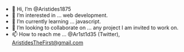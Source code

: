 - 👋 Hi, I’m @Aristides1875
- 👀 I’m interested in ... web development.
- 🌱 I’m currently learning ... javascript.
- 💞️ I’m looking to collaborate on ... any project I am invited to work on.
- 📫 How to reach me ... @Ar1st1d35 (Twitter), AristidesTheFirst@gmail.com

<!---
Aristides1875/Aristides1875 is a ✨ special ✨ repository because its `README.md` (this file) appears on your GitHub profile.
You can click the Preview link to take a look at your changes.
--->
